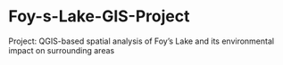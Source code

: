 # Foy-s-Lake-GIS-Project
Project: QGIS-based spatial analysis of Foy’s Lake and its environmental impact on surrounding areas

